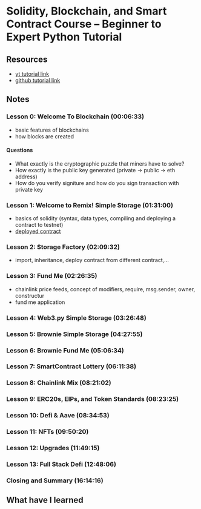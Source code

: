 # Solidity, Blockchain, and Smart Contract Course – Beginner to Expert Python Tutorial

## Resources
- [yt tutorial link](https://www.youtube.com/watch?v=M576WGiDBdQ)
- [github tutorial link](https://github.com/smartcontractkit/full-blockchain-solidity-course-py)

## Notes

### Lesson 0: Welcome To Blockchain (00:06:33)
- basic features of blockchains
- how blocks are created

#### Questions
- What exactly is the cryptographic puzzle that miners have to solve?
- How exactly is the public key generated (private -> public -> eth address)
- How do you verify signiture and how do you sign transaction with private key

### Lesson 1: Welcome to Remix! Simple Storage (01:31:00)
- basics of solidity (syntax, data types, compiling and deploying a contract to testnet)
- [deployed contract](https://rinkeby.etherscan.io/address/0xb6773856a2d7fc7a5fd56f9f332c931f70e5b5be)

### Lesson 2: Storage Factory (02:09:32)
- import, inheritance, deploy contract from different contract,...
### Lesson 3: Fund Me (02:26:35)
- chainlink price feeds, concept of modifiers, require, msg.sender, owner, constructur
- fund me application

### Lesson 4: Web3.py Simple Storage (03:26:48)
### Lesson 5: Brownie Simple Storage (04:27:55)
### Lesson 6: Brownie Fund Me (05:06:34)
### Lesson 7: SmartContract Lottery (06:11:38)
### Lesson 8: Chainlink Mix (08:21:02)
### Lesson 9: ERC20s, EIPs, and Token Standards (08:23:25)
### Lesson 10: Defi & Aave (08:34:53)
### Lesson 11: NFTs (09:50:20)
### Lesson 12: Upgrades (11:49:15)
### Lesson 13: Full Stack Defi (12:48:06)
### Closing and Summary (16:14:16)

## What have I learned